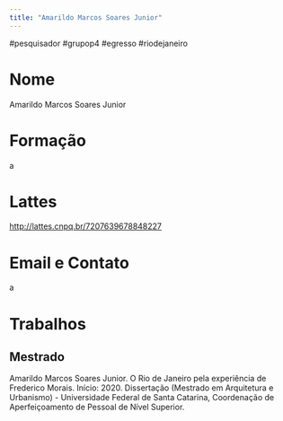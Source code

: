 ```yaml
---
title: "Amarildo Marcos Soares Junior"
---
```


#pesquisador #grupop4 #egresso #riodejaneiro

# Nome
Amarildo Marcos Soares Junior
# Formação
a
# Lattes
http://lattes.cnpq.br/7207639678848227
# Email e Contato
a
# Trabalhos

## Mestrado 

Amarildo Marcos Soares Junior. O Rio de Janeiro pela experiência de Frederico Morais. Início: 2020. Dissertação (Mestrado em Arquitetura e Urbanismo) - Universidade Federal de Santa Catarina, Coordenação de Aperfeiçoamento de Pessoal de Nível Superior.